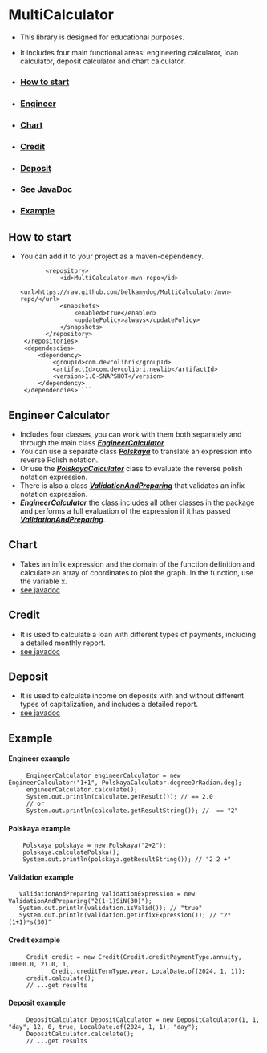 # MultiCalculator
- This library is designed for educational purposes.
- It includes four main functional areas: engineering calculator, loan calculator, deposit calculator and chart calculator.

 - ### [How to start](#How-to-start)
 - ### [Engineer](#Engineer-Calculator)
 - ### [Chart](#Chart)
 - ### [Credit](#Credit)
 - ### [Deposit](#Deposit)
 - ### [See JavaDoc](docs/index.html)
 - ### [Example](#Example)

## How to start
 - You can add it to your project as a maven-dependency.
   ``` <repositories>
          <repository>
              <id>MultiCalculator-mvn-repo</id>
              <url>https://raw.github.com/belkamydog/MultiCalculator/mvn-repo/</url>
              <snapshots>
                  <enabled>true</enabled>
                  <updatePolicy>always</updatePolicy>
              </snapshots>
          </repository>
    </repositories>
    <dependescies>
        <dependency>
            <groupId>com.devcolibri</groupId>
            <artifactId>com.devcolibri.newlib</artifactId>
            <version>1.0-SNAPSHOT</version>
        </dependency>
    </dependencies> ```
## Engineer Calculator
   - Includes four classes, you can work with them both separately and through the main class [_**EngineerCalculator**_](docs/Engineer/EngineerCalculator.html).
   - You can use a separate class [**_Polskaya_**](docs/Engineer/Polskaya/Polskaya.html) to translate an expression into reverse Polish notation.
   - Or use the [_**PolskayaCalculator**_](docs/Engineer/PolskayaCalculator/PolskayaCalculator.html) class to evaluate the reverse polish notation expression.
   - There is also a class [_**ValidationAndPreparing**_](docs/Engineer/ValidationAndPreparing/ValidationAndPreparing.html) that validates an infix notation expression.
   - [_**EngineerCalculator**_](docs/Engineer/EngineerCalculator.html) the class includes all other classes in the package and performs a full evaluation of the expression if it has passed [_**ValidationAndPreparing**_](docs/Engineer/ValidationAndPreparing/ValidationAndPreparing.html).
## Chart
   - Takes an infix expression and the domain of the function definition and calculate an array of coordinates to plot the graph. In the function, use the variable x.
   - [see javadoc](docs/Chart/Chart.html)
## Credit
   - It is used to calculate a loan with different types of payments, including a detailed monthly report.
   - [see javadoc](docs/Credit/Credit.html)
## Deposit
   - It is used to calculate income on deposits with and without different types of capitalization, and includes a detailed report.
   - [see javadoc](docs/Deposit/DepositCalculator.html)
## Example
   #### Engineer example
   ```
        EngineerCalculator engineerCalculator = new EngineerCalculator("1+1", PolskayaCalculator.degreeOrRadian.deg);
        engineerCalculator.calculate();
        System.out.println(calculate.getResult()); // == 2.0
        // or
        System.out.println(calculate.getResultString()); //  == "2"
   ```
#### Polskaya example
   ```
       Polskaya polskaya = new Polskaya("2+2");
       polskaya.calculatePolska();
       System.out.println(polskaya.getResultString()); // "2 2 +"
   ```
#### Validation example
   ```
      ValidationAndPreparing validationExpression = new ValidationAndPreparing("2(1+1)SiN(30)");
      System.out.println(validation.isValid()); // "true"
      System.out.println(validation.getInfixExpression()); // "2*(1+1)*s(30)"
   ```
#### Credit example
   ```
        Credit credit = new Credit(Credit.creditPaymentType.annuity, 10000.0, 21.0, 1,
               Credit.creditTermType.year, LocalDate.of(2024, 1, 1));
        credit.calculate();
        // ...get results
   ```
#### Deposit example
   ```
        DepositCalculator DepositCalculator = new DepositCalculator(1, 1, "day", 12, 0, true, LocalDate.of(2024, 1, 1), "day");
        DepositCalculator.calculate();
        // ...get results
   ```